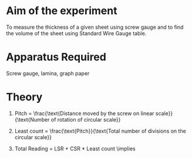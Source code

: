 # Aim of the experiment 

To measure the thickness of a given sheet using screw gauge and to find the volume of the sheet using Standard Wire Gauge table. 

# Apparatus Required 

Screw gauge, lamina, graph paper 

# Theory 

1. Pitch = \frac{\text{Distance moved by the screw on linear scale}}{\text{Number of rotation of circular scale}}

2. Least count = \frac{\text{Pitch}}{\text{Total number of divisions on the circular scale}}

3. Total Reading = LSR + CSR * Least count 
\implies 
